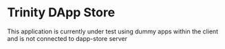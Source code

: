# Trinity DApp Store

This application is currently under test using dummy apps within the client and is not connected to dapp-store server